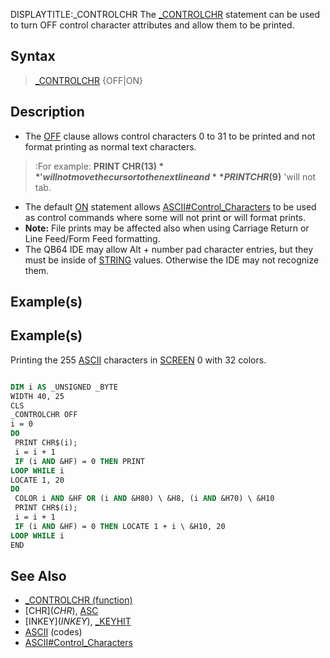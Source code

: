 DISPLAYTITLE:_CONTROLCHR
The [_CONTROLCHR](_CONTROLCHR) statement can be used to turn OFF control character attributes and allow them to be printed.


## Syntax

>  [_CONTROLCHR](_CONTROLCHR) {OFF|ON}


## Description

* The [OFF](OFF) clause allows control characters 0 to 31 to be printed and not format printing as normal text characters. 
> :For example: **PRINT CHR$(13)** 'will not move the cursor to the next line and **PRINT CHR$(9)** 'will not tab. 
* The default [ON](ON) statement allows [ASCII#Control_Characters](ASCII#Control_Characters) to be used as control commands where some will not print or will format prints.
* **Note:** File prints may be affected also when using Carriage Return or Line Feed/Form Feed formatting.
* The QB64 IDE may allow Alt + number pad character entries, but they must be inside of [STRING](STRING) values. Otherwise the IDE may not recognize them.


## Example(s)

## Example(s)
 Printing the 255 [ASCII](ASCII) characters in [SCREEN](SCREEN) 0 with 32 colors.

```vb

DIM i AS _UNSIGNED _BYTE
WIDTH 40, 25
CLS
_CONTROLCHR OFF
i = 0
DO
 PRINT CHR$(i);
 i = i + 1
 IF (i AND &HF) = 0 THEN PRINT
LOOP WHILE i
LOCATE 1, 20
DO
 COLOR i AND &HF OR (i AND &H80) \ &H8, (i AND &H70) \ &H10
 PRINT CHR$(i);
 i = i + 1
 IF (i AND &HF) = 0 THEN LOCATE 1 + i \ &H10, 20
LOOP WHILE i
END 

```


## See Also

* [_CONTROLCHR (function)](_CONTROLCHR (function))
* [CHR$](CHR$), [ASC](ASC)
* [INKEY$](INKEY$), [_KEYHIT](_KEYHIT)
* [ASCII](ASCII) (codes)
* [ASCII#Control_Characters](ASCII#Control_Characters)




